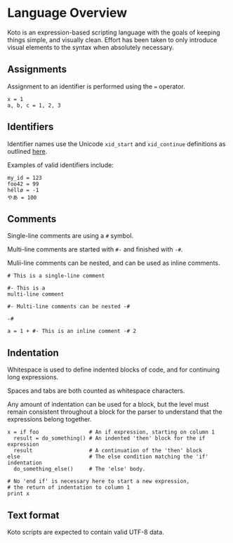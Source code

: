 # Language Overview

Koto is an expression-based scripting language with the goals of keeping things
simple, and visually clean. Effort has been taken to only introduce visual
elements to the syntax when absolutely necessary.

## Assignments

Assignment to an identifier is performed using the `=` operator.

```koto
x = 1
a, b, c = 1, 2, 3
```

## Identifiers

Identifier names use the Unicode `xid_start` and `xid_continue` definitions as
outlined [here](https://unicode.org/reports/tr31/).

Examples of valid identifiers include:

```koto
my_id = 123
foo42 = 99
héllø = -1
やあ = 100
```

## Comments

Single-line comments are using a `#` symbol.

Multi-line comments are started with `#-` and finished with `-#`.

Mulii-line comments can be nested, and can be used as inline comments.

```koto
# This is a single-line comment

#- This is a
multi-line comment

#- Multi-line comments can be nested -#

-#

a = 1 + #- This is an inline comment -# 2
```

## Indentation

Whitespace is used to define indented blocks of code, and for continuing long
expressions.

Spaces and tabs are both counted as whitespace characters.

Any amount of indentation can be used for a block, but the level must remain
consistent throughout a block for the parser to understand that the expressions
belong together.

```koto
x = if foo                # An if expression, starting on column 1
  result = do_something() # An indented 'then' block for the if expression
  result                  # A continuation of the 'then' block
else                      # The else condition matching the 'if' indentation
  do_something_else()     # The 'else' body.

# No 'end if' is necessary here to start a new expression,
# the return of indentation to column 1
print x
```


## Text format

Koto scripts are expected to contain valid UTF-8 data.

